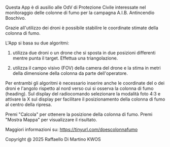 Questa App è di ausilio alle OdV di Protezione Civile interessate nel monitoraggio delle colonne di fumo per la campagna A.I.B. Antincendio Boschivo. 
            
Grazie all'utilizzo dei droni è possibile stabilire le coordinate stimate della colonna di fumo.
            
L'App si basa su due algoritmi:
1. utilizza due droni o un drone che si sposta in due posizioni differenti mentre punta il target.
Effettua una triangolazione.
            
2. utilizza il campo visivo (FOV) della camera del drone e la stima in metri della dimensione della colonna da parte dell'operatore.
            
Per entrambi gli algoritmi è necessario inserire anche le coordinate del o dei droni e l'angolo rispetto al nord verso cui si osserva la colonna di fumo (heading).
Sul display del radiocomando selezionare la modalità foto 4:3 e attivare la X sul display per facilitare il posizionamento della colonna di fumo al centro della ripresa.
            
Premi "Calcola" per ottenere la posizione della colonna di fumo.
Premi "Mostra Mappa" per visualizzare il risultato.
            
Maggiori informazioni su: https://tinyurl.com/doescolonnafumo
            
Copyright
@ 2025 Raffaello Di Martino KWOS
